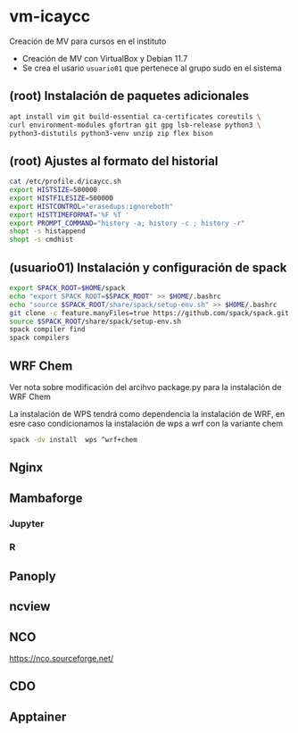 # vm-icaycc
Creación de MV para cursos en el instituto

* Creación de MV con VirtualBox y  Debian 11.7
* Se crea el usario `usuario01` que pertenece al grupo sudo en el sistema

## (root) Instalación de paquetes adicionales
~~~bash
apt install vim git build-essential ca-certificates coreutils \
curl environment-modules gfortran git gpg lsb-release python3 \
python3-distutils python3-venv unzip zip flex bison
~~~

## (root) Ajustes al formato del historial
~~~bash
cat /etc/profile.d/icaycc.sh 
export HISTSIZE=500000
export HISTFILESIZE=500000
export HISTCONTROL="erasedups:ignoreboth"
export HISTTIMEFORMAT='%F %T '
export PROMPT_COMMAND="history -a; history -c ; history -r" 
shopt -s histappend
shopt -s cmdhist
~~~

## (usuario01) Instalación y configuración de spack

~~~bash
export SPACK_ROOT=$HOME/spack
echo "export SPACK_ROOT=$SPACK_ROOT" >> $HOME/.bashrc
echo "source $SPACK_ROOT/share/spack/setup-env.sh" >> $HOME/.bashrc
git clone -c feature.manyFiles=true https://github.com/spack/spack.git
source $SPACK_ROOT/share/spack/setup-env.sh
spack compiler find 
spack compilers
~~~
## WRF Chem
Ver nota sobre modificación del arcihvo package.py para la instalación de WRF Chem

La instalación de WPS tendrá como dependencia la instalación de WRF, en esre caso condicionamos la instalación de wps a wrf con la variante chem
~~~bash
spack -dv install  wps ^wrf+chem
~~~
## Nginx

## Mambaforge

### Jupyter

### R 

## Panoply 

## ncview

## NCO 
https://nco.sourceforge.net/


## CDO 

## Apptainer




